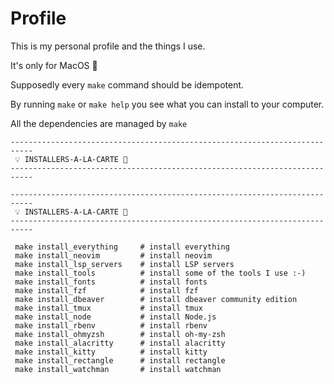 # Profile

This is my personal profile and the things I use.

It's only for MacOS 🤷

Supposedly every `make` command should be idempotent.

By running `make` or `make help` you see what you can install to your computer.

All the dependencies are managed by `make`

```
---------------------------------------------------------------------------
 💡 INSTALLERS-A-LA-CARTE 🚀
---------------------------------------------------------------------------

---------------------------------------------------------------------------
 💡 INSTALLERS-A-LA-CARTE 🚀
---------------------------------------------------------------------------

 make install_everything     # install everything
 make install_neovim         # install neovim
 make install_lsp_servers    # install LSP servers
 make install_tools          # install some of the tools I use :-)
 make install_fonts          # install fonts
 make install_fzf            # install fzf
 make install_dbeaver        # install dbeaver community edition
 make install_tmux           # install tmux
 make install_node           # install Node.js
 make install_rbenv          # install rbenv
 make install_ohmyzsh        # install oh-my-zsh
 make install_alacritty      # install alacritty
 make install_kitty          # install kitty
 make install_rectangle      # install rectangle
 make install_watchman       # install watchman

```
